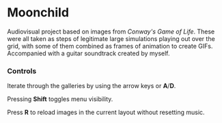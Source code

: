 # Moonchild

Audiovisual project based on images from *Conway's Game of Life*. These were all taken as steps of legitimate large simulations playing out over the grid, with some of them combined as frames of animation to create GIFs. 
Accompanied with a guitar soundtrack created by myself.

### Controls

Iterate through the galleries by using the arrow keys or **A**/**D**.

Pressing **Shift** toggles menu visibility.

Press **R** to reload images in the current layout without resetting music.
